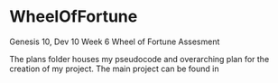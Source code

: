 # WheelOfFortune

Genesis 10, Dev 10 Week 6 Wheel of Fortune Assesment

The plans folder houses my pseudocode and overarching plan for the creation of my project. The main project can be found in 
